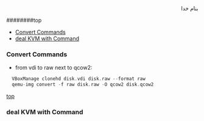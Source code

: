 <div dir=rtl>بنام خدا</div>

########top
- [Convert Commands](#convert-commands)
- [deal KVM with Command](#deal-kvm-with-command)


### Convert Commands
- from vdi to raw next to qcow2: 
```go
  VBoxManage clonehd disk.vdi disk.raw --format raw
  qemu-img convert -f raw disk.raw -O qcow2 disk.qcow2
```

[top](#top)

### deal KVM with Command



